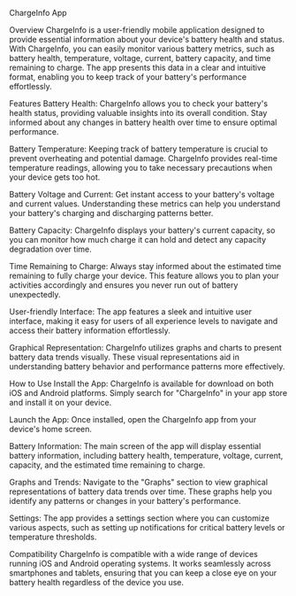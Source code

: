ChargeInfo App

Overview
ChargeInfo is a user-friendly mobile application designed to provide essential information about your device's battery health and status. With ChargeInfo, you can easily monitor various battery metrics, such as battery health, temperature, voltage, current, battery capacity, and time remaining to charge. The app presents this data in a clear and intuitive format, enabling you to keep track of your battery's performance effortlessly.

Features
Battery Health: ChargeInfo allows you to check your battery's health status, providing valuable insights into its overall condition. Stay informed about any changes in battery health over time to ensure optimal performance.

Battery Temperature: Keeping track of battery temperature is crucial to prevent overheating and potential damage. ChargeInfo provides real-time temperature readings, allowing you to take necessary precautions when your device gets too hot.

Battery Voltage and Current: Get instant access to your battery's voltage and current values. Understanding these metrics can help you understand your battery's charging and discharging patterns better.

Battery Capacity: ChargeInfo displays your battery's current capacity, so you can monitor how much charge it can hold and detect any capacity degradation over time.

Time Remaining to Charge: Always stay informed about the estimated time remaining to fully charge your device. This feature allows you to plan your activities accordingly and ensures you never run out of battery unexpectedly.

User-friendly Interface: The app features a sleek and intuitive user interface, making it easy for users of all experience levels to navigate and access their battery information effortlessly.

Graphical Representation: ChargeInfo utilizes graphs and charts to present battery data trends visually. These visual representations aid in understanding battery behavior and performance patterns more effectively.

How to Use
Install the App: ChargeInfo is available for download on both iOS and Android platforms. Simply search for "ChargeInfo" in your app store and install it on your device.

Launch the App: Once installed, open the ChargeInfo app from your device's home screen.

Battery Information: The main screen of the app will display essential battery information, including battery health, temperature, voltage, current, capacity, and the estimated time remaining to charge.

Graphs and Trends: Navigate to the "Graphs" section to view graphical representations of battery data trends over time. These graphs help you identify any patterns or changes in your battery's performance.

Settings: The app provides a settings section where you can customize various aspects, such as setting up notifications for critical battery levels or temperature thresholds.


Compatibility
ChargeInfo is compatible with a wide range of devices running iOS and Android operating systems. It works seamlessly across smartphones and tablets, ensuring that you can keep a close eye on your battery health regardless of the device you use.
